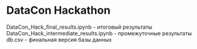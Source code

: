 # DataCon Hackathon
DataCon_Hack_final_results.ipynb - итоговый результаты
DataCon_Hack_intermediate_results.ipynb - промежуточные результаты
db.csv - финальная версия базы данных
